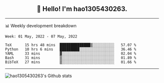 <h2 align="center">👋 Hello! I'm hao1305430263.</h2>


---- 
📊 Weekly development breakdown

<!--START_SECTION:waka-->
```text
Week: 01 May, 2022 - 07 May, 2022

TeX      15 hrs 48 mins  ██████████████▒░░░░░░░░░░   57.07 % 
Python   10 hrs 6 mins   █████████░░░░░░░░░░░░░░░░   36.46 % 
YAML     33 mins         ▓░░░░░░░░░░░░░░░░░░░░░░░░   02.04 % 
Bash     31 mins         ▒░░░░░░░░░░░░░░░░░░░░░░░░   01.89 % 
BibTeX   27 mins         ▒░░░░░░░░░░░░░░░░░░░░░░░░   01.66 % 
```
<!--END_SECTION:waka-->
----
![hao1305430263's Github stats](https://github-readme-stats.vercel.app/api?username=hao1305430263&show_icons=true)


<!--
**hao1305430263/hao1305430263** is a ✨ _special_ ✨ repository because its `README.md` (this file) appears on your GitHub profile.

Here are some ideas to get you started:

- 🔭 I’m currently working on ...
- 🌱 I’m currently learning ...
- 👯 I’m looking to collaborate on ...
- 🤔 I’m looking for help with ...
- 💬 Ask me about ...
- 📫 How to reach me: ...
- 😄 Pronouns: ...
- ⚡ Fun fact: ...
-->

